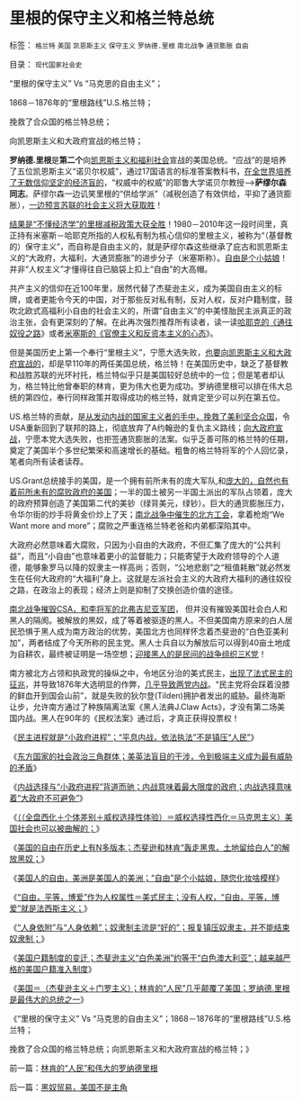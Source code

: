 # 里根的保守主义和格兰特总统

标签： `格兰特` `美国` `凯恩斯主义` `保守主义` `罗纳德.里根` `南北战争` `通货膨胀` `自由` 

目录： `现代国家社会史`

“里根的保守主义” Vs “马克思的自由主义”；

1868－1876年的“里根路线”U.S.格兰特；

挽救了合众国的格兰特总统；

向凯恩斯主义和大政府宣战的格兰特；

**罗纳德.里根**是**第二个**向[凯恩斯主义和福利社会](../../../2011/3/30/美英“孙志刚法”和黑奴待遇.md)宣战的美国总统。“应战”的是培养了五位凯恩斯主义“诺贝尔权威”，通过17国语言的标准答案教科书，[在全世界培养了无数信仰坚定的经济盲的](../../../2011/2/20/御用定制的萨缪尔森分子.md)，“权威中的权威”的耶鲁大学诺贝尔教授——>**萨缪尔森同志**。萨缪尔森一边讥笑里根的“供给学派”（减税创造了有效供给，平抑了通货膨胀），[一边预言苏联的社会主义将大获取胜](../../../2011/2/7/向伟大的Ludwig米塞斯致敬！.md)！

[结果是“不懂经济学”的里根减税政策大获全胜](../../../2010/12/31/中国银行加盟美联储；减税收缩流动性.md)！1980－2010年这一段时间里，真正持有米塞斯－哈耶克所指的人权私有制为核心信仰的里根主义，被称为“（基督教的）保守主义”，而自称是自由主义的，就是萨缪尔森这些继承了庇古和凯恩斯主义的“大政府，大福利，大通货膨胀”的进步分子（米塞斯称）。[自由是个小姑娘](../../../2011/5/4/“自由”是个小姑娘.md)！并非“人权主义”才懂得往自已脑袋上扣上“自由”的大高帽。

共产主义的信仰在近100年里，居然代替了杰斐逊主义，成为美国自由主义的标牌，或者更能令今天的中国，对于那些反对私有制，反对人权，反对户籍制度，鼓吹北欧式高福利小自由的社会主义的，所谓“自由主义”的中美怪胎民主派真正的政治主张，会有更深刻的了解。在此再次强烈推荐所有读者，读一读[哈耶克的《通往奴役之路](../../../2011/2/19/交换创造价值的自由和《通往奴役之路》.md)》或者[米塞斯的《官僚主义和反资本主义的心态](../../../2011/1/27/“发现”了奥地利学派和米塞斯及哈耶克.md)》。

但是美国历史上第一个奉行“里根主义”，宁愿大选失败，[也要向凯恩斯主义和大政府宣战的](../../../2010/3/28/大政府大福利公有制等同于“国民大家伙合份买消费”.md)，却是早110年的两任美国总统，格兰特！在美国历史中，缺乏了基督教和战胜苏联的光环衬托，格兰特似乎只是美国较好总统中的一位；但是笔者却认为，格兰特比他曾奉职的林肯，更为伟大也更为成功。罗纳德里根可以排在伟大总统的第四位，奉行同样政策并取得成功的格兰特，就肯定至少可以列在第五位。

US.格兰特的贡献，是[从发动内战的国家主义者的手中，挽救了美利坚合众国](../../../2011/4/2/国际法不相信眼泪，主权无弱者.md)，令USA重新回到了联邦的路上，彻底放弃了A约翰逊的复仇主义路线；[向大政府宣战](http://hi.baidu.com/darthchn/blog/item/bd2452f945865518d8f9fd27.html)，宁愿本党大选失败，也拒签通货膨胀的法案。似乎乏善可陈的格兰特的任期，奠定了美国半个多世纪繁荣和高速增长的基础。粗鲁的格兰特将军的个人回忆录，笔者向所有读者读荐。

US.Grant总统接手的美国，是一个拥有前所未有的庞大军队,和[庞大的，自然也有着前所未有的腐败政府的美国](../../../2011/5/3/内战将与“小政府进程”背道而驰.md)；一半的国土被另一半国土派出的军队占领着，庞大的政府预算创造了美国第二代的美钞（绿背美元，绿钞）。巨大的通货膨胀压力，令华尔街的炒手将黄金价炒上了天；[南北战争中催生的北方工会](../../../2010/8/18/穷鬼老百姓也能成为“万恶的资本家”.md)，拿着枪炮“We Want more and
more”；腐败之严重连格兰特老爸和内弟都深陷其中。

大政府必然意味着大腐败，只因为小自由的大政府，不但汇集了庞大的“公共利益”，而且“小自由”也意味着更小的监督能力；只能寄望于大政府领导的个人道德，能够象罗马以降的奴隶主一样高尚；否则，“公地悲剧”之“租值耗散”就必然发生在任何大政府的“大福利”身上。这就是左派社会主义的大政府大福利的通往奴役之路，在政治上的表现；经济上则是抑制了交换创造价值的途径。

[南北战争摧毁CSA，和李将军的北弗吉尼亚军团](../../../2011/3/21/非法无正义！众神与将军！.md)，
但并没有摧毁美国社会白人和黑人的隔阂。被解放的黑奴，成了等着被驱逐的黑人。不但美国南方原来的白人居民恐惧于黑人成为南方政治的优势，美国北方也同样怀念着杰斐逊的“白色亚美利加”，两者结成了今天所称的民主党。黑人士兵自以为解放后可以得到40亩土地成为自耕农，最终被证明是一场空想；[迎接黑人的是民间的战争组织三K党](../../../2011/5/4/林肯“解放黑奴，轰走黑鬼”.md)！



南方被北方占领和执政党的操纵之中，令地区分治的美式民主，[出现了法式民主的征兆](../../../2011/4/16/国民主权原理限制内战的干预原则.md)，并导致1876年大选明显的作弊，[几乎导致两党内战](../../../2009/6/29/法式民主可能方便了民粹希特勒上台.md)。“民主党将会踩着没膝的鲜血开到国会山前”，就是失败的狄尔登(Tilden)拥护者发出的威胁。最终海斯让步，允许南方通过了种族隔离法案《黑人法典J.Claw
Acts》，才没有第二场美国内战。黑人在90年的《民权法案》通过后，才真正获得投票权！

《[民主进程就是“小政府进程”；“平息内战，依法执法”不是镇压“人民”](http://hi.baidu.com/darthchn/blog/item/bd2452f945865518d8f9fd27.html)》

《[东方国家的社会政治三角群体；美英法盲目的干涉，令到极端主义成为最有威胁的矛盾](../../../2011/5/3/美英法盲目干涉扶植了极端主义.md)》

《[内战选择与“小政府进程”背道而驰；内战意味着最大限度的政府；内战选择意味着“大政府不可避免”](../../../2011/5/3/内战将与“小政府进程”背道而驰.md)》

《[（（全盘西化＋个体差别＋威权选择性体验）＝威权选择性西化＝马克思主义）美国社会也可以被曲解的；](../../../2011/5/4/反思“全盘西化”,可能成为“全盘不开化”.md)》

《[美国的自由在历史上有N多版本；杰斐逊和林肯“轰走黑鬼，土地留给白人”的解放黑奴；](../../../2011/5/4/林肯“解放黑奴，轰走黑鬼”.md)》

《[美国人的自由，美洲是美国人的美洲；“自由”是个小姑娘，随您化妆啥模样](../../../2011/5/4/“自由”是个小姑娘.md)》

《[“自由，平等，博爱”作为人权属性＝美式民主；没有人权，“自由，平等，博爱”就是法西斯主义；](../../../2011/5/5/用“自由，平等，博爱”酿造法西斯主义.md)》

《[“人身依附”与“人身依赖”；奴隶制主流是“好的”；报复镇压奴隶主，并不能结束奴隶制；](../../../2011/5/5/奴隶主大多数是仁慈的，道德是高尚的.md)》

《[美国户籍制度的变迁；杰斐逊主义“白色美洲”约等于“白色澳大利亚”；越来越严格的美国户籍准入制度](../../../2011/5/5/美国户籍制度两百年简史.md)》

《[美国＝（杰斐逊主义＋门罗主义）；林肯的“人民”几乎颠覆了美国；罗纳德.里根是最伟大的总统之一](../../../2011/5/6/林肯的“人民”和伟大的罗纳德里根.md)》

《“里根的保守主义” Vs
“马克思的自由主义”；1868－1876年的“里根路线”U.S.格兰特；

挽救了合众国的格兰特总统；向凯恩斯主义和大政府宣战的格兰特；》

前一篇：[林肯的“人民”和伟大的罗纳德里根](../../../2011/5/6/林肯的“人民”和伟大的罗纳德里根.md)

后一篇：[黑奴贸易，美国不是主角](../../../2011/5/6/黑奴贸易，美国不是主角.md)